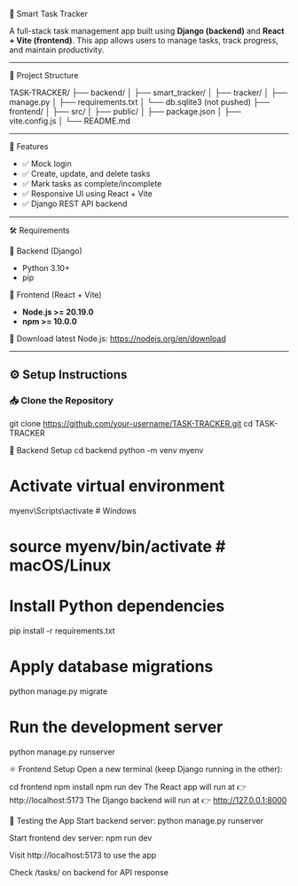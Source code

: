  🧠 Smart Task Tracker

A full-stack task management app built using **Django (backend)** and **React + Vite (frontend)**. This app allows users to manage tasks, track progress, and maintain productivity.

---

📁 Project Structure

TASK-TRACKER/
├── backend/
│ ├── smart_tracker/
│ ├── tracker/
│ ├── manage.py
│ ├── requirements.txt
│ └── db.sqlite3 (not pushed)
├── frontend/
│ ├── src/
│ ├── public/
│ ├── package.json
│ ├── vite.config.js
│ └── README.md


---

🚀 Features

- ✅ Mock login
- ✅ Create, update, and delete tasks
- ✅ Mark tasks as complete/incomplete
- ✅ Responsive UI using React + Vite
- ✅ Django REST API backend

---

🛠 Requirements

📌 Backend (Django)

- Python 3.10+
- pip

📌 Frontend (React + Vite)

- **Node.js >= 20.19.0**
- **npm >= 10.0.0**

🔗 Download latest Node.js: https://nodejs.org/en/download

---

## ⚙️ Setup Instructions

### 📥 Clone the Repository
git clone https://github.com/your-username/TASK-TRACKER.git
cd TASK-TRACKER

🐍 Backend Setup
cd backend
python -m venv myenv

# Activate virtual environment
myenv\Scripts\activate        # Windows
# source myenv/bin/activate   # macOS/Linux

# Install Python dependencies
pip install -r requirements.txt

# Apply database migrations
python manage.py migrate

# Run the development server
python manage.py runserver


⚛️ Frontend Setup
Open a new terminal (keep Django running in the other):

cd frontend
npm install
npm run dev
The React app will run at 👉 http://localhost:5173
The Django backend will run at 👉 http://127.0.0.1:8000

🧪 Testing the App
Start backend server: python manage.py runserver

Start frontend dev server: npm run dev

Visit http://localhost:5173 to use the app

Check /tasks/ on backend for API response

